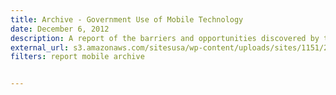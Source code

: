 ```yaml
---
title: Archive - Government Use of Mobile Technology
date: December 6, 2012
description: A report of the barriers and opportunities discovered by the Mobile Technology Tiger Team (MTTT) from surveys and interviews with 21 agencies on their use of mobile technologies.
external_url: s3.amazonaws.com/sitesusa/wp-content/uploads/sites/1151/2016/10/Government_Mobile_Technology_Barriers_Opportunities_and_Gaps.pdf
filters: report mobile archive


---
```

